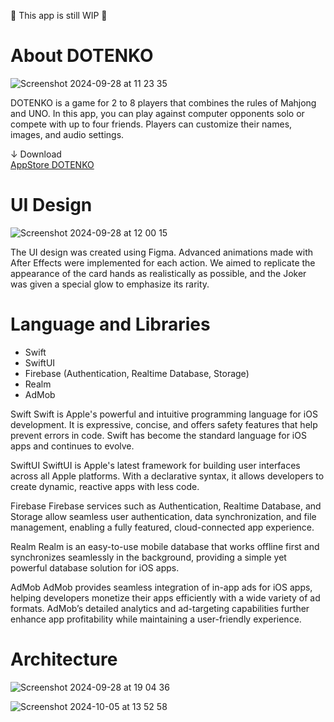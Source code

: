 🔨 This app is still WIP 🔨

# About DOTENKO

![Screenshot 2024-09-28 at 11 23 35](https://github.com/user-attachments/assets/bc239f25-964b-4c0b-bf9a-eee4f8951c56)

DOTENKO is a game for 2 to 8 players that combines the rules of Mahjong and UNO. In this app, you can play against computer opponents solo or compete with up to four friends. Players can customize their names, images, and audio settings.

↓ Download<br>
[AppStore DOTENKO](https://apps.apple.com/jp/app/dotenko/id6470292688?l=en-US)

# UI Design
![Screenshot 2024-09-28 at 12 00 15](https://github.com/user-attachments/assets/df5b7e8b-abb0-4b94-bb40-d7a3a117dda3)

The UI design was created using Figma. Advanced animations made with After Effects were implemented for each action. We aimed to replicate the appearance of the card hands as realistically as possible, and the Joker was given a special glow to emphasize its rarity.

# Language and Libraries
- Swift
- SwiftUI
- Firebase (Authentication, Realtime Database, Storage)
- Realm
- AdMob

Swift
Swift is Apple's powerful and intuitive programming language for iOS development. It is expressive, concise, and offers safety features that help prevent errors in code. Swift has become the standard language for iOS apps and continues to evolve.

SwiftUI
SwiftUI is Apple's latest framework for building user interfaces across all Apple platforms. With a declarative syntax, it allows developers to create dynamic, reactive apps with less code.

Firebase
Firebase services such as Authentication, Realtime Database, and Storage allow seamless user authentication, data synchronization, and file management, enabling a fully featured, cloud-connected app experience.

Realm
Realm is an easy-to-use mobile database that works offline first and synchronizes seamlessly in the background, providing a simple yet powerful database solution for iOS apps.

AdMob
AdMob provides seamless integration of in-app ads for iOS apps, helping developers monetize their apps efficiently with a wide variety of ad formats. AdMob’s detailed analytics and ad-targeting capabilities further enhance app profitability while maintaining a user-friendly experience.

# Architecture
![Screenshot 2024-09-28 at 19 04 36](https://github.com/user-attachments/assets/b95644d5-a5b4-4b4f-a40c-fbbe72506d8d)

![Screenshot 2024-10-05 at 13 52 58](https://github.com/user-attachments/assets/20134faf-081f-4951-bd2f-9b497eeee048)


